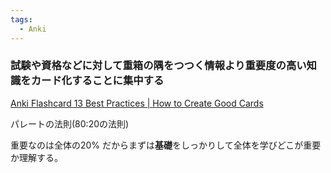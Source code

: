 ```yaml
---
tags:
  - Anki
---
```

### 試験や資格などに対して重箱の隅をつつく情報より重要度の高い知識をカード化することに集中する

[Anki Flashcard 13 Best Practices | How to Create Good Cards](https://medschoolinsiders.com/medical-student/anki-flashcard-best-practices-how-to-create-good-cards/)

パレートの法則(80:20の法則)

重要なのは全体の20% だからまずは**基礎**をしっかりして全体を学びどこが重要か理解する。

